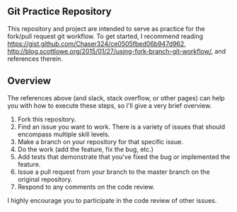 Git Practice Repository
-----------------------

This repository and project are intended to serve as practice for the fork/pull request git workflow.
To get started, I recommend reading https://gist.github.com/Chaser324/ce0505fbed06b947d962, http://blog.scottlowe.org/2015/01/27/using-fork-branch-git-workflow/, and references therein.

Overview
--------
The references above (and slack, stack overflow, or other pages) can help you with how to execute these steps, so I'll give a very brief overview.

1. Fork this repository.
2. Find an issue you want to work. There is a variety of issues that should encompass multiple skill levels.
3. Make a branch on your repository for that specific issue.
4. Do the work (add the feature, fix the bug, etc.)
5. Add tests that demonstrate that you've fixed the bug or implemented the feature.
6. Issue a pull request from your branch to the master branch on the original repository.
7. Respond to any comments on the code review.

I highly encourage you to participate in the code review of other issues.
